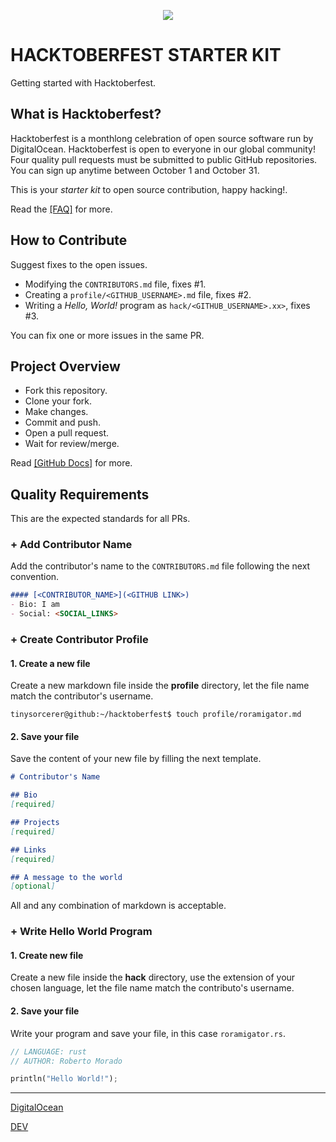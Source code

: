 <p align="center">
  <img src="https://hacktoberfest.digitalocean.com/_nuxt/img/logo-hacktoberfest-full.f42e3b1.svg" />
</p>

# HACKTOBERFEST STARTER KIT

<!--img src="https://img.shields.io/date/1633060800?color=9C4668&label=starts&style=for-the-badge" align="right" /-->

Getting started with Hacktoberfest.

## What is Hacktoberfest?

Hacktoberfest is a monthlong celebration of open source software run by DigitalOcean.
Hacktoberfest is open to everyone in our global community!
Four quality pull requests must be submitted to public GitHub repositories.
You can sign up anytime between October 1 and October 31.

This is your *starter kit* to open source contribution, happy hacking!.

Read the [[FAQ]](https://hacktoberfest.digitalocean.com/faq) for more.

## How to Contribute

Suggest fixes to the open issues.

- Modifying the `CONTRIBUTORS.md` file, fixes #1.
- Creating a `profile/<GITHUB_USERNAME>.md` file, fixes #2.
- Writing a *Hello, World!* program as `hack/<GITHUB_USERNAME>.xx>`, fixes #3.

You can fix one or more issues in the same PR.

## Project Overview

- Fork this repository.
- Clone your fork.
- Make changes.
- Commit and push.
- Open a pull request.
- Wait for review/merge.

Read [[GitHub Docs]](https://docs.github.com/en/get-started/exploring-projects-on-github/finding-ways-to-contribute-to-open-source-on-github) for more.

## Quality Requirements

This are the expected standards for all PRs.

### + Add Contributor Name

Add the contributor's name to the `CONTRIBUTORS.md` file following the next convention.

```markdown
#### [<CONTRIBUTOR_NAME>](<GITHUB LINK>)
- Bio: I am
- Social: <SOCIAL_LINKS>
```

### + Create Contributor Profile

#### 1. Create a new file

Create a new markdown file inside the **profile** directory, let the file name match the contributor's username.

```console
tinysorcerer@github:~/hacktoberfest$ touch profile/roramigator.md
```

#### 2. Save your file

Save the content of your new file by filling the next template.

```markdown
# Contributor's Name

## Bio
[required]

## Projects
[required]

## Links
[required]

## A message to the world
[optional]
```

All and any combination of markdown is acceptable.

### + Write Hello World Program

#### 1. Create new file

Create a new file inside the **hack** directory, use the extension of your chosen language, let the file name match the contributo's username.

#### 2. Save your file

Write your program and save your file, in this case `roramigator.rs`.

```rust
// LANGUAGE: rust
// AUTHOR: Roberto Morado

println("Hello World!");
```

---

[DigitalOcean](https://hacktoberfest.digitalocean.com/)

[DEV](https://dev.to/t/hacktoberfest)
